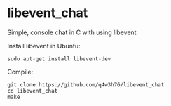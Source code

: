 # libevent_chat
Simple, console chat in C with using libevent

Install libevent in Ubuntu:
```
sudo apt-get install libevent-dev
```
Compile:
```
git clone https://github.com/q4w3h76/libevent_chat
cd libevent_chat
make
```
